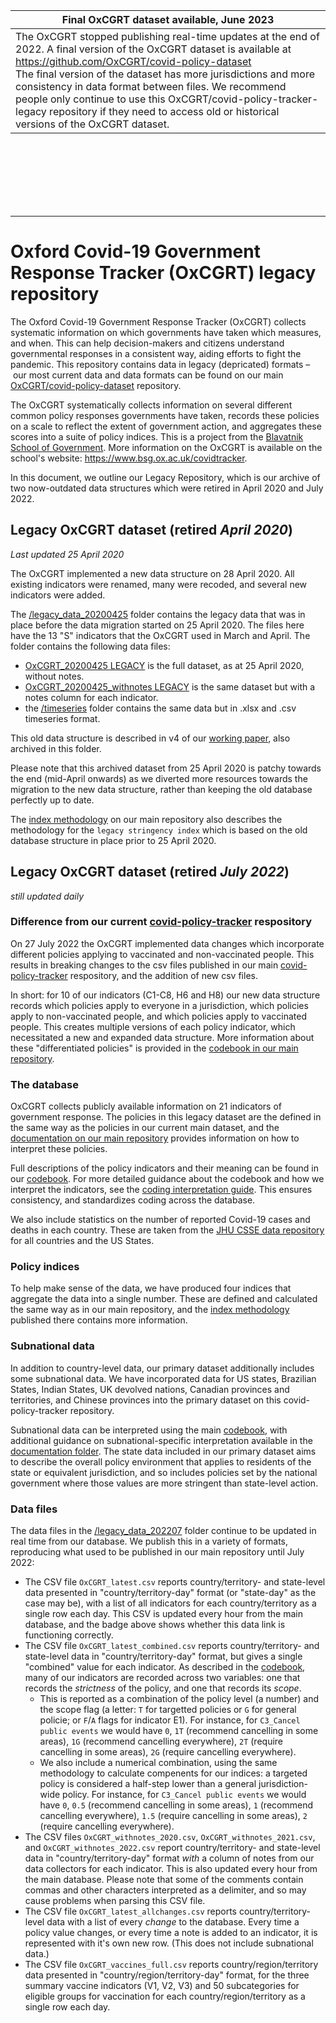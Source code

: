 | Final OxCGRT dataset available, June 2023 |
| --- |
| The OxCGRT stopped publishing real-time updates at the end of 2022. A final version of the OxCGRT dataset is available at https://github.com/OxCGRT/covid-policy-dataset<br/>The final version of the dataset has more jurisdictions and more consistency in data format between files. We recommend people only continue to use this OxCGRT/covid-policy-tracker-legacy repository if they need to access old or historical versions of the OxCGRT dataset. |

<br/>
<br/>
<br/>
<br/>
<br/>
<br/>

---

# Oxford Covid-19 Government Response Tracker (OxCGRT) legacy repository

The Oxford Covid-19 Government Response Tracker (OxCGRT) collects systematic information on which governments have taken which measures, and when. This can help decision-makers and citizens understand governmental responses in a consistent way, aiding efforts to fight the pandemic. This repository contains data in legacy (depricated) formats – our most current data and data formats can be found on our main [OxCGRT/covid-policy-dataset](https://github.com/OxCGRT/covid-policy-dataset) repository.

The OxCGRT systematically collects information on several different common policy responses governments have taken, records these policies on a scale to reflect the extent of government action, and aggregates these scores into a suite of policy indices. This is a project from the [Blavatnik School of Government](www.bsg.ox.ac.uk). More information on the OxCGRT is available on the school's website: https://www.bsg.ox.ac.uk/covidtracker.

In this document, we outline our Legacy Repository, which is our archive of two now-outdated data structures which were retired in April 2020 and July 2022.

## Legacy OxCGRT dataset (retired *April 2020*)
*Last updated 25 April 2020*

The OxCGRT implemented a new data structure on 28 April 2020. All existing indicators were renamed, many were recoded, and several new indicators were added.

The [/legacy_data_20200425](/legacy_data_20200425) folder contains the legacy data that was in place before the data migration started on 25 April 2020. The files here have the 13 "S" indicators that the OxCGRT used in March and April. The folder contains the following data files:

- [OxCGRT_20200425 LEGACY](/legacy_data_20200425/OxCGRT_20200425%20LEGACY.csv) is the full dataset, as at 25 April 2020, without notes.
- [OxCGRT_20200425_withnotes LEGACY](/legacy_data_20200425/OxCGRT_20200425_withnotes%20LEGACY.csv) is the same dataset but with a notes column for each indicator.
- the [/timeseries](/legacy_data_20200425/timeseries) folder contains the same data but in .xlsx and .csv timeseries format.

This old data structure is described in v4 of our [working paper](/legacy_data_20200425/BSG-WP-2020-032-v4.pdf), also archived in this folder.

Please note that this archived dataset from 25 April 2020 is patchy towards the end (mid-April onwards) as we diverted more resources towards the migration to the new data structure, rather than keeping the old database perfectly up to date.

The [index methodology](https://github.com/OxCGRT/covid-policy-tracker/blob/master/documentation/index_methodology.md) on our main repository also describes the methodology for the `legacy stringency index` which is based on the old database structure in place prior to 25 April 2020.


## Legacy OxCGRT dataset (retired *July 2022*)
*still updated daily*

### Difference from our current [covid-policy-tracker](https://github.com/OxCGRT/covid-policy-tracker/tree/master/documentation) respository

On 27 July 2022 the OxCGRT implemented data changes which incorporate different policies applying to vaccinated and non-vaccinated people. This results in breaking changes to the csv files published in our main [covid-policy-tracker](https://github.com/OxCGRT/covid-policy-tracker/tree/master/documentation) respository, and the addition of new csv files.

In short: for 10 of our indicators (C1-C8, H6 and H8) our new data structure records which policies apply to everyone in a jurisdiction, which policies apply to non-vaccinated people, and which policies apply to vaccinated people. This creates multiple versions of each policy indicator, which necessitated a new and expanded data structure. More information about these "differentiated policies" is provided in the [codebook in our main repository](https://github.com/OxCGRT/covid-policy-tracker/blob/master/documentation/codebook.md).


### The database

OxCGRT collects publicly available information on 21 indicators of government response. The policies in this legacy dataset are the defined in the same way as the policies in our current main dataset, and the [documentation on our main repository](https://github.com/OxCGRT/covid-policy-tracker/tree/master/documentation) provides information on how to interpret these policies.

Full descriptions of the policy indicators and their meaning can be found in our [codebook](https://github.com/OxCGRT/covid-policy-tracker/blob/master/documentation/codebook.md). For more detailed guidance about the codebook and how we interpret the indicators, see the [coding interpretation guide](https://github.com/OxCGRT/covid-policy-tracker/blob/master/documentation/interpretation_guide.md). This ensures consistency, and standardizes coding across the database.

We also include statistics on the number of reported Covid-19 cases and deaths in each country. These are taken from the [JHU CSSE data repository](https://github.com/CSSEGISandData/COVID-19) for all countries and the US States. 

### Policy indices

To help make sense of the data, we have produced four indices that aggregate the data into a single number. These are defined and calculated the same way as in our main repository, and the [index methodology](https://github.com/OxCGRT/covid-policy-tracker/blob/master/documentation/index_methodology.md) published there contains more information.

### Subnational data

In addition to country-level data, our primary dataset additionally includes some subnational data. We have incorporated data for US states, Brazilian States, Indian States, UK devolved nations, Canadian provinces and territories, and Chinese provinces into the primary dataset on this covid-policy-tracker repository.

Subnational data can be interpreted using the main [codebook](https://github.com/OxCGRT/covid-policy-tracker/blob/master/documentation/codebook.md), with additional guidance on subnational-specific interpretation available in the [documentation folder](https://github.com/OxCGRT/covid-policy-tracker/blob/master/documentation/subnational_interpretation.md). The state data included in our primary dataset aims to describe the overall policy environment that applies to residents of the state or equivalent jurisdiction, and so includes policies set by the national government where those values are more stringent than state-level action.

### Data files

The data files in the [/legacy_data_202207](/legacy_data_202207) folder continue to be updated in real time from our database. We publish this in a variety of formats, reproducing what used to be published in our main repository until July 2022:

- The CSV file `OxCGRT_latest.csv` reports country/territory- and state-level data presented in "country/territory-day" format (or "state-day" as the case may be), with a list of all indicators for each country/territory as a single row each day. This CSV is updated every hour from the main database, and the badge above shows whether this data link is functioning correctly.
- The CSV file `OxCGRT_latest_combined.csv` reports country/territory- and state-level data in "country/territory-day" format, but gives a single "combined" value for each indicator. As described in the [codebook](documentation/codebook.md), many of our indicators are recorded across two variables: one that records the _strictness_ of the policy, and one that records its _scope_.
  - This is reported as a combination of the policy level (a number) and the scope flag (a letter: `T` for targetted policies or `G` for general policie; or `F`/`A` flags for indicator E1). For instance, for `C3_Cancel public events` we would have `0`, `1T` (recommend cancelling in some areas), `1G` (recommend cancelling everywhere), `2T` (require cancelling in some areas), `2G` (require cancelling everywhere).
  - We also include a numerical combination, using the same methodology to calculate compenents for our indices: a targeted policy is considered a half-step lower than a general jurisdiction-wide policy. For instance, for `C3_Cancel public events` we would have `0`, `0.5` (recommend cancelling in some areas), `1` (recommend cancelling everywhere), `1.5` (require cancelling in some areas), `2` (require cancelling everywhere).
- The CSV files `OxCGRT_withnotes_2020.csv`, `OxCGRT_withnotes_2021.csv`, and `OxCGRT_withnotes_2022.csv` report country/territory- and state-level data in "country/territory-day" format _with_ a column of notes from our data collectors for each indicator. This is also updated every hour from the main database. Please note that some of the comments contain commas and other characters interpreted as a delimiter, and so may cause problems when parsing this CSV file.
- The CSV file `OxCGRT_latest_allchanges.csv` reports country/territory-level data with a list of every _change_ to the database. Every time a policy value changes, or every time a note is added to an indicator, it is represented with it's own new row. (This does not include subnational data.)
- The CSV file `OxCGRT_vaccines_full.csv` reports country/region/territory data presented in "country/region/territory-day" format, for the three summary vaccine indicators (V1, V2, V3) and 50 subcategories for eligible groups for vaccination for each country/region/territory as a single row each day.
